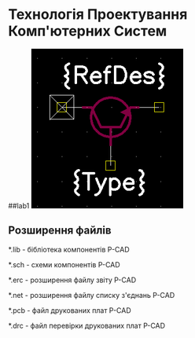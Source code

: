 # Технологія Проектування Комп'ютерних Систем

##lab1
![Sample player](pictures/lab1_NPN.png)

## Розширення файлів 
*.lib - бібліотека компонентів P-CAD

*.sch - схеми компонентів P-CAD

*.erc - розширення файлу звіту P-CAD

*.net - розширення файлу списку з'єднань P-CAD

*.pcb - файл друкованих плат P-CAD

*.drc - файл перевірки друкованих плат P-CAD
